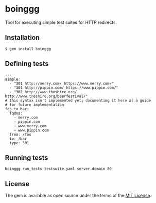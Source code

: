# boinggg

Tool for executing simple test suites for HTTP redirects.

## Installation

    $ gem install boinggg

## Defining tests

    ---
    simple:
      - "301 http://merry.com/ https://www.merry.com/"
      - "301 http://pippin.com/ https://www.pippin.com/"
      - "302 http://www.theshire.org/ http://www.theshire.org/beerfestival/"
    # this syntax isn't implemented yet; documenting it here as a guide
    # for future implementation
    foo_to_bar:
      fqdns:
        - merry.com
        - pippin.com
        - www.merry.com
        - www.pippin.com
      from: /foo
      to: /bar
      type: 301

## Running tests

    boinggg run_tests testsuite.yaml server.domain 80

## License

The gem is available as open source under the terms of the [MIT License](http://opensource.org/licenses/MIT).

